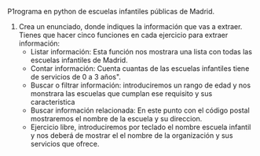 P1rograma en python de escuelas infantiles públicas de Madrid.

1. Crea un enunciado, donde indiques la información que vas a extraer. Tienes que hacer cinco funciones en cada ejercicio para extraer información:
	* Listar información: Esta función  nos mostrara una lista con todas las escuelas infantiles de Madrid.
	* Contar información: Cuenta cuantas de las escuelas infantiles tiene de servicios  de 0 a 3 años".
	* Buscar o filtrar información: introduciremos un rango de edad y nos monstrara las escuelas que cumplan ese requisito y sus caracteristica
	* Buscar información relacionada: En este punto con el código postal mostraremos el nombre de la escuela y su direccion.
	* Ejercicio libre,  introduciremos por teclado el nombre  escuela infantil y nos deberá de mostrar el el nombre de la organización  y sus servicios que ofrece.
          
